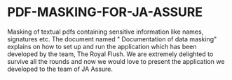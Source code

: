 # PDF-MASKING-FOR-JA-ASSURE
Masking of textual pdfs containing sensitive information like names, signatures etc.
The document named " Documentation of data masking" explains on how to set up and run the application which has been developed by the team, The Royal Flush. We are extremely delighted to survive all the rounds and now we would love to present the application we developed to the team of JA Assure.
